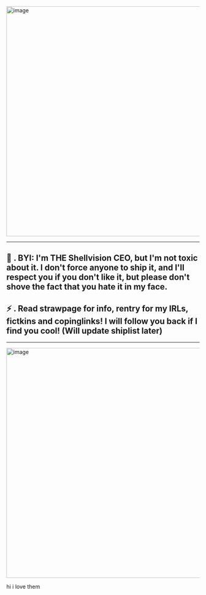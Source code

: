 <img width="900" height="600" alt="image" src="https://github.com/user-attachments/assets/c79f0493-aa6f-430e-9821-3047f2aaf38f" />

--------------------
🐚 . BYI: I'm THE Shellvision CEO, but I'm not toxic about it. I don't force anyone to ship it, and I'll respect you if you don't like it, but please don't shove the fact that you hate it in my face.
--------------------
⚡ . Read strawpage for info, rentry for my IRLs, fictkins and copinglinks! I will follow you back if I find you cool! (Will update shiplist later)
--------------------
--------------------

<img width="900" height="600" alt="image" src="https://github.com/user-attachments/assets/240298c7-8799-4b88-b26e-bee3f818de18" />


hi i love them

